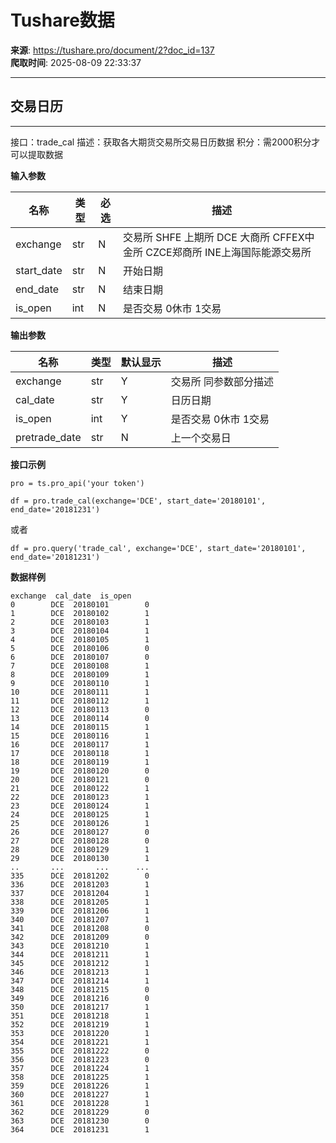 # Tushare数据

**来源**: https://tushare.pro/document/2?doc_id=137  
**爬取时间**: 2025-08-09 22:33:37

---

## 交易日历

---

接口：trade\_cal
描述：获取各大期货交易所交易日历数据
积分：需2000积分才可以提取数据

**输入参数**

| 名称 | 类型 | 必选 | 描述 |
| --- | --- | --- | --- |
| exchange | str | N | 交易所 SHFE 上期所 DCE 大商所 CFFEX中金所 CZCE郑商所 INE上海国际能源交易所 |
| start\_date | str | N | 开始日期 |
| end\_date | str | N | 结束日期 |
| is\_open | int | N | 是否交易 0休市 1交易 |

**输出参数**

| 名称 | 类型 | 默认显示 | 描述 |
| --- | --- | --- | --- |
| exchange | str | Y | 交易所 同参数部分描述 |
| cal\_date | str | Y | 日历日期 |
| is\_open | int | Y | 是否交易 0休市 1交易 |
| pretrade\_date | str | N | 上一个交易日 |

**接口示例**

```
pro = ts.pro_api('your token')

df = pro.trade_cal(exchange='DCE', start_date='20180101', end_date='20181231')
```

或者

```
df = pro.query('trade_cal', exchange='DCE', start_date='20180101', end_date='20181231')
```

**数据样例**

```
exchange  cal_date  is_open
0        DCE  20180101        0
1        DCE  20180102        1
2        DCE  20180103        1
3        DCE  20180104        1
4        DCE  20180105        1
5        DCE  20180106        0
6        DCE  20180107        0
7        DCE  20180108        1
8        DCE  20180109        1
9        DCE  20180110        1
10       DCE  20180111        1
11       DCE  20180112        1
12       DCE  20180113        0
13       DCE  20180114        0
14       DCE  20180115        1
15       DCE  20180116        1
16       DCE  20180117        1
17       DCE  20180118        1
18       DCE  20180119        1
19       DCE  20180120        0
20       DCE  20180121        0
21       DCE  20180122        1
22       DCE  20180123        1
23       DCE  20180124        1
24       DCE  20180125        1
25       DCE  20180126        1
26       DCE  20180127        0
27       DCE  20180128        0
28       DCE  20180129        1
29       DCE  20180130        1
..       ...       ...      ...
335      DCE  20181202        0
336      DCE  20181203        1
337      DCE  20181204        1
338      DCE  20181205        1
339      DCE  20181206        1
340      DCE  20181207        1
341      DCE  20181208        0
342      DCE  20181209        0
343      DCE  20181210        1
344      DCE  20181211        1
345      DCE  20181212        1
346      DCE  20181213        1
347      DCE  20181214        1
348      DCE  20181215        0
349      DCE  20181216        0
350      DCE  20181217        1
351      DCE  20181218        1
352      DCE  20181219        1
353      DCE  20181220        1
354      DCE  20181221        1
355      DCE  20181222        0
356      DCE  20181223        0
357      DCE  20181224        1
358      DCE  20181225        1
359      DCE  20181226        1
360      DCE  20181227        1
361      DCE  20181228        1
362      DCE  20181229        0
363      DCE  20181230        0
364      DCE  20181231        1
```
